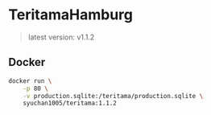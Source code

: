# TeritamaHamburg
> latest version: v1.1.2

## Docker
```bash
docker run \
    -p 80 \
    -v production.sqlite:/teritama/production.sqlite \
    syuchan1005/teritama:1.1.2
```
